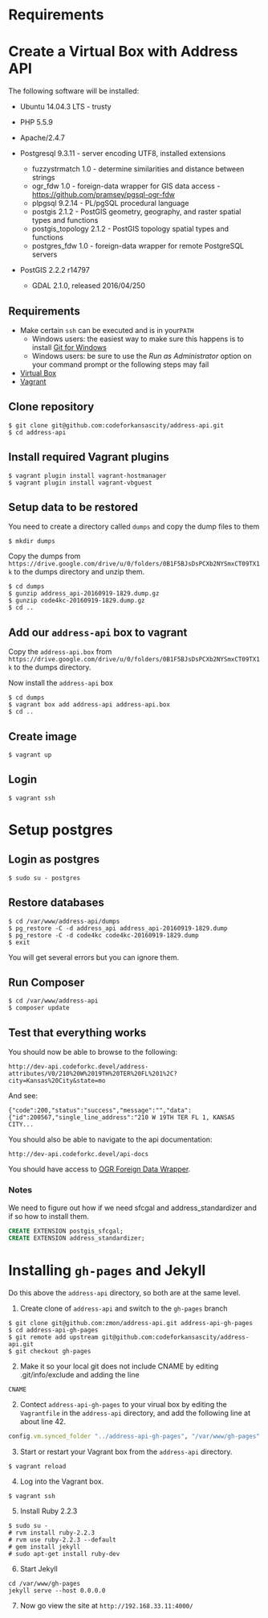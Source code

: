 # Requirements

# Create a Virtual Box with Address API

The following software will be installed:

* Ubuntu 14.04.3 LTS - trusty
* PHP 5.5.9
* Apache/2.4.7
* Postgresql 9.3.11 - server encoding UTF8, installed extensions

  * fuzzystrmatch     1.0     - determine similarities and distance between strings
  * ogr_fdw           1.0     - foreign-data wrapper for GIS data access - https://github.com/pramsey/pgsql-ogr-fdw
  * plpgsql           9.2.14  - PL/pgSQL procedural language
  * postgis           2.1.2   - PostGIS geometry, geography, and raster spatial types and functions
  * postgis_topology  2.1.2   - PostGIS topology spatial types and functions
  * postgres_fdw      1.0     - foreign-data wrapper for remote PostgreSQL servers

* PostGIS 2.2.2 r14797
  * GDAL 2.1.0, released 2016/04/250

## Requirements
* Make certain `ssh` can be executed and is in your`PATH`
  * Windows users: the easiest way to make sure this happens is to install [Git for Windows](https://git-for-windows.github.io)
  * Windows users: be sure to use the _Run as Administrator_ option on your command prompt or the following steps may fail
* [Virtual Box](https://www.virtualbox.org/)
* [Vagrant](https://www.vagrantup.com/)


## Clone repository
```
$ git clone git@github.com:codeforkansascity/address-api.git
$ cd address-api
```
## Install required Vagrant plugins
```
$ vagrant plugin install vagrant-hostmanager
$ vagrant plugin install vagrant-vbguest
```

## Setup data to be restored
You need to create a directory called `dumps` and copy the dump files to them

```
$ mkdir dumps
```

Copy the dumps from `https://drive.google.com/drive/u/0/folders/0B1F5BJsDsPCXb2NYSmxCT09TX1k`
to the dumps directory and unzip them.

```
$ cd dumps
$ gunzip address_api-20160919-1829.dump.gz
$ gunzip code4kc-20160919-1829.dump.gz
$ cd ..
```

## Add our `address-api` box to vagrant

Copy the `address-api.box` from `https://drive.google.com/drive/u/0/folders/0B1F5BJsDsPCXb2NYSmxCT09TX1k`
to the dumps directory.

Now install the `address-api` box

````
$ cd dumps
$ vagrant box add address-api address-api.box
$ cd ..
````

## Create image
```
$ vagrant up
```

## Login
```
$ vagrant ssh
```

# Setup postgres

## Login as postgres
```
$ sudo su - postgres
```


## Restore databases
```
$ cd /var/www/address-api/dumps
$ pg_restore -C -d address_api address_api-20160919-1829.dump
$ pg_restore -C -d code4kc code4kc-20160919-1829.dump
$ exit
```

You will get several errors but you can ignore them.

## Run Composer

````
$ cd /var/www/address-api
$ composer update
````

## Test that everything works

You should now be able to browse to the following:

```
http://dev-api.codeforkc.devel/address-attributes/V0/210%20W%2019TH%20TER%20FL%201%2C?city=Kansas%20City&state=mo
```

And see:

```
{"code":200,"status":"success","message":"","data":{"id":200567,"single_line_address":"210 W 19TH TER FL 1, KANSAS CITY...
```

You should also be able to navigate to the api documentation:

```
http://dev-api.codeforkc.devel/api-docs
```

You should have access to [OGR Foreign Data Wrapper](https://github.com/pramsey/pgsql-ogr-fdw).

### Notes
We need to figure out how if we need sfcgal and address_standardizer and if so how to install them.

```sql
CREATE EXTENSION postgis_sfcgal;
CREATE EXTENSION address_standardizer;
```

# Installing `gh-pages` and Jekyll
Do this above the `address-api` directory, so both are at the same level.

1. Create clone of `address-api` and switch to the `gh-pages` branch

```
$ git clone git@github.com:zmon/address-api.git address-api-gh-pages
$ cd address-api-gh-pages
$ git remote add upstream git@github.com:codeforkansascity/address-api.git
$ git checkout gh-pages
```

2. Make it so your local git does not include CNAME by editing .git/info/exclude and adding the line

```
CNAME
```

2. Contect `address-api-gh-pages` to your virual box by editing the `Vagrantfile` in the `address-api` directory, and add the following line at about line 42.

```ruby
config.vm.synced_folder "../address-api-gh-pages", "/var/www/gh-pages"
```

3. Start or restart your Vagrant box from the `address-api` directory.

```
$ vagrant reload
```

4. Log into the Vagrant box.

```
$ vagrant ssh
```

5. Install Ruby 2.2.3

```
$ sudo su -
# rvm install ruby-2.2.3
# rvm use ruby-2.2.3 --default
# gem install jekyll
# sudo apt-get install ruby-dev
```

6. Start Jekyll

```
cd /var/www/gh-pages
jekyll serve --host 0.0.0.0
```

7. Now go view the site at `http://192.168.33.11:4000/`
